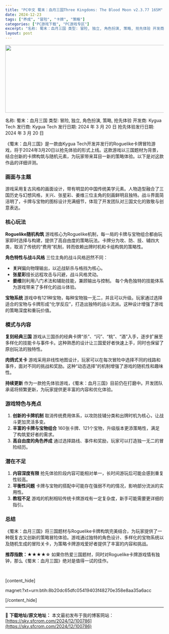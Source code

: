 ```yaml
---
title: "PC中文 蜀末：血月三国Three Kingdoms: The Blood Moon v2.3.77 165M"
date: 2024-12-23
tags: ["养成", "冒险", "卡牌", "策略"]
categories: ["PC游戏下载", "PC游戏专区"]
excerpt: "名称: 蜀末：血月三国 类型: 冒险, 独立, 角色扮演, 策略, 抢先体验 开发商: Kygua Tech 发行商: Kygua Tech 发行日期: 2024 年 3 月 20 日 抢先体验发行日期: 2024 年 3 月 20 日 《蜀末：血月三国》是一款由Kygua Tech开发并发行的Ro&hellip;"
layout: post
---
```


<img class="aligncenter size-full wp-image-100787" src="https://sky.sfcrom.com/wp-content/uploads/2024/12/2024122303214375.webp" alt="" width="660" height="215" />

名称: 蜀末：血月三国
类型: 冒险, 独立, 角色扮演, 策略, 抢先体验
开发商: Kygua Tech
发行商: Kygua Tech
发行日期: 2024 年 3 月 20 日
抢先体验发行日期: 2024 年 3 月 20 日

《蜀末：血月三国》是一款由Kygua Tech开发并发行的Roguelike卡牌冒险游戏，将于2024年3月20日以抢先体验的形式上线。这款游戏以三国题材为背景，结合创新的卡牌构筑与随机元素，为玩家带来耳目一新的策略体验。以下是对这款作品的详细评测。
<h3>画面与主题</h3>
游戏采用复古风格的画面设计，带有明显的中国传统美学元素。人物造型融合了三国历史与幻想风格，关兴、张星彩、姜维三位主角的刻画鲜明且独特。战斗界面简洁明了，卡牌与宝物的图标设计充满细节，体现了开发团队对三国文化的致敬与创意表达。
<h3>核心玩法</h3>
<strong>Roguelike随机构筑</strong>
游戏核心为Roguelike机制，每一局的卡牌与宝物组合都由玩家即时选择与构建，提供了高自由度的策略玩法。卡牌分为攻、防、技、辅四大类，取消了传统的“费用”机制，转而依赖出牌时机和卡组构筑的策略性。

<strong>角色特性与战斗风格</strong>
三位主角的战斗风格迥然不同：
<ul>
 	<li><strong>关兴</strong>偏向物理输出，以近战斩杀与格挡为核心。</li>
 	<li><strong>张星彩</strong>擅长远程攻击与闪避，战斗风格灵动。</li>
 	<li><strong>姜维</strong>则利用八门术法和辅助技能，兼顾输出与控制。
每个角色独特的技能体系为游戏带来了多样化的战斗体验。</li>
</ul>
<strong>宝物系统</strong>
游戏中有121种宝物，每种宝物独一无二，并且可以升级。玩家通过选择适合的宝物与卡牌形成“化学反应”，打造出独特的战斗流派。这种设计增强了游戏的策略深度和重玩价值。
<h3>模式与内容</h3>
<strong>复刻经典三国</strong>
游戏从三国杀的经典卡牌“杀”、“闪”、“桃”、“酒”入手，逐步扩展至多样化的技能卡与事件卡。这种熟悉的设计让三国爱好者快速上手，同时也保留了原创玩法的独特性。

<strong>肉鸽式关卡</strong>
游戏采用非线性地图设计，玩家可以在每次冒险中选择不同的线路和事件，面对不同的挑战和奖励。这种“动态选择”的机制增强了游戏的随机性和趣味性。

<strong>持续更新</strong>
作为一款抢先体验游戏，《蜀末：血月三国》目前仍在打磨中。开发团队承诺将频繁更新，为玩家提供更丰富的内容和优化体验。
<h3>游戏特色与亮点</h3>
<ol>
 	<li><strong>创新的卡牌机制</strong>
取消传统费用体系，以攻防技辅分类和出牌时机为核心，让战斗更加灵活多变。</li>
 	<li><strong>丰富的卡牌与宝物组合</strong>
160张卡牌、121个宝物，升级版本更添策略性，满足了构筑爱好者的需求。</li>
 	<li><strong>高自由度的角色养成</strong>
通过选择路线、事件和奖励，玩家可以打造独一无二的冒险经历。</li>
</ol>
<h3>潜在不足</h3>
<ol>
 	<li><strong>内容深度有限</strong>
抢先体验阶段内容可能相对单一，长时间游玩后可能会感到重复性较高。</li>
 	<li><strong>平衡性问题</strong>
卡牌与宝物的搭配中可能存在强弱不均的情况，影响部分流派的实用性。</li>
 	<li><strong>教程不足</strong>
游戏的机制相较传统卡牌游戏有一定复杂度，新手可能需要更详细的指引。</li>
</ol>
<h3>总结</h3>
《蜀末：血月三国》将三国题材与Roguelike卡牌构筑完美结合，为玩家提供了一种既复古又创新的策略冒险体验。游戏通过独特的角色设计、多样化的宝物系统以及随机生成的冒险关卡，为策略卡牌游戏爱好者提供了丰富的内容和挑战。

<strong>推荐指数：★★★★☆</strong>
如果你热爱三国题材，同时对Roguelike卡牌游戏情有独钟，那么《蜀末：血月三国》绝对是值得一试的佳作。

&nbsp;

[content_hide]

magnet:?xt=urn:btih:8b20dc65dfc05419403f48270e358e8aa35a6acc

[/content_hide]

---
📖 **下载地址/原文地址：** 本文最初发布于我的博客网站：[https://sky.sfcrom.com/2024/12/100786](https://sky.sfcrom.com/2024/12/100786)
